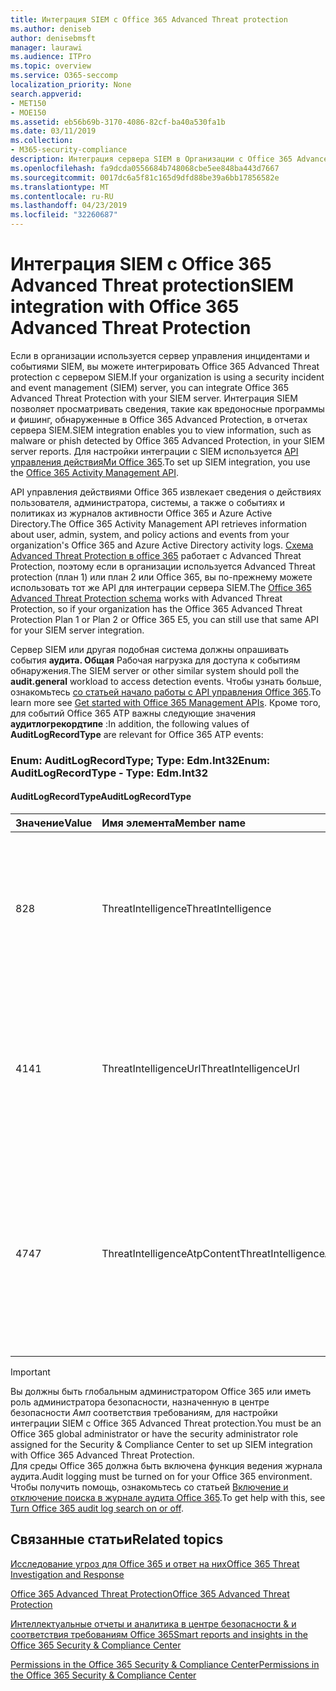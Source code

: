 ```yaml
---
title: Интеграция SIEM с Office 365 Advanced Threat protection
ms.author: deniseb
author: denisebmsft
manager: laurawi
ms.audience: ITPro
ms.topic: overview
ms.service: O365-seccomp
localization_priority: None
search.appverid:
- MET150
- MOE150
ms.assetid: eb56b69b-3170-4086-82cf-ba40a530fa1b
ms.date: 03/11/2019
ms.collection:
- M365-security-compliance
description: Интеграция сервера SIEM в Организации с Office 365 Advanced Threat Protection и связанными событиями угроз в API управления действиями Office 365.
ms.openlocfilehash: fa9dcda0556684b748068cbe5ee848ba443d7667
ms.sourcegitcommit: 0017dc6a5f81c165d9dfd88be39a6bb17856582e
ms.translationtype: MT
ms.contentlocale: ru-RU
ms.lasthandoff: 04/23/2019
ms.locfileid: "32260687"
---
```

# <a name="siem-integration-with-office-365-advanced-threat-protection"></a><span data-ttu-id="c2f61-103">Интеграция SIEM с Office 365 Advanced Threat protection</span><span class="sxs-lookup"><span data-stu-id="c2f61-103">SIEM integration with Office 365 Advanced Threat Protection</span></span>

<span data-ttu-id="c2f61-104">Если в организации используется сервер управления инцидентами и событиями SIEM, вы можете интегрировать Office 365 Advanced Threat protection с сервером SIEM.</span><span class="sxs-lookup"><span data-stu-id="c2f61-104">If your organization is using a security incident and event management (SIEM) server, you can integrate Office 365 Advanced Threat Protection with your SIEM server.</span></span> <span data-ttu-id="c2f61-105">Интеграция SIEM позволяет просматривать сведения, такие как вредоносные программы и фишинг, обнаруженные в Office 365 Advanced Protection, в отчетах сервера SIEM.</span><span class="sxs-lookup"><span data-stu-id="c2f61-105">SIEM integration enables you to view information, such as malware or phish detected by Office 365 Advanced Protection, in your SIEM server reports.</span></span> <span data-ttu-id="c2f61-106">Для настройки интеграции с SIEM используется [API управления действияМи Office 365](https://docs.microsoft.com/office/office-365-management-api/office-365-management-activity-api-reference).</span><span class="sxs-lookup"><span data-stu-id="c2f61-106">To set up SIEM integration, you use the [Office 365 Activity Management API](https://docs.microsoft.com/office/office-365-management-api/office-365-management-activity-api-reference).</span></span> 

<span data-ttu-id="c2f61-107">API управления действиями Office 365 извлекает сведения о действиях пользователя, администратора, системы, а также о событиях и политиках из журналов активности Office 365 и Azure Active Directory.</span><span class="sxs-lookup"><span data-stu-id="c2f61-107">The Office 365 Activity Management API retrieves information about user, admin, system, and policy actions and events from your organization's Office 365 and Azure Active Directory activity logs.</span></span> <span data-ttu-id="c2f61-108">[Схема Advanced Threat Protection в office 365](https://docs.microsoft.com/office/office-365-management-api/office-365-management-activity-api-schema#office-365-advanced-threat-protection-and-threat-intelligence-schema) работает с Advanced Threat Protection, поэтому если в организации используется Advanced Threat protection (план 1) или план 2 или Office 365, вы по-прежнему можете использовать тот же API для интеграции сервера SIEM.</span><span class="sxs-lookup"><span data-stu-id="c2f61-108">The [Office 365 Advanced Threat Protection schema](https://docs.microsoft.com/office/office-365-management-api/office-365-management-activity-api-schema#office-365-advanced-threat-protection-and-threat-intelligence-schema) works with Advanced Threat Protection, so if your organization has the Office 365 Advanced Threat Protection Plan 1 or Plan 2 or Office 365 E5, you can still use that same API for your SIEM server integration.</span></span> 

<span data-ttu-id="c2f61-109">Сервер SIEM или другая подобная система должны опрашивать события **аудита. Общая** Рабочая нагрузка для доступа к событиям обнаружения.</span><span class="sxs-lookup"><span data-stu-id="c2f61-109">The SIEM server or other similar system should poll the **audit.general** workload to access detection events.</span></span> <span data-ttu-id="c2f61-110">Чтобы узнать больше, ознакомьтесь [со статьей начало работы с API управления Office 365](https://docs.microsoft.com/office/office-365-management-api/get-started-with-office-365-management-apis).</span><span class="sxs-lookup"><span data-stu-id="c2f61-110">To learn more see [Get started with Office 365 Management APIs](https://docs.microsoft.com/office/office-365-management-api/get-started-with-office-365-management-apis).</span></span> <span data-ttu-id="c2f61-111">Кроме того, для событий Office 365 ATP важны следующие значения **аудитлогрекордтипе** :</span><span class="sxs-lookup"><span data-stu-id="c2f61-111">In addition, the following values of **AuditLogRecordType** are relevant for Office 365 ATP events:</span></span>

### <a name="enum-auditlogrecordtype---type-edmint32"></a><span data-ttu-id="c2f61-112">Enum: AuditLogRecordType; Type: Edm.Int32</span><span class="sxs-lookup"><span data-stu-id="c2f61-112">Enum: AuditLogRecordType - Type: Edm.Int32</span></span>

#### <a name="auditlogrecordtype"></a><span data-ttu-id="c2f61-113">AuditLogRecordType</span><span class="sxs-lookup"><span data-stu-id="c2f61-113">AuditLogRecordType</span></span>

|<span data-ttu-id="c2f61-114">Значение</span><span class="sxs-lookup"><span data-stu-id="c2f61-114">Value</span></span>|<span data-ttu-id="c2f61-115">Имя элемента</span><span class="sxs-lookup"><span data-stu-id="c2f61-115">Member name</span></span>|<span data-ttu-id="c2f61-116">Описание</span><span class="sxs-lookup"><span data-stu-id="c2f61-116">Description</span></span>|
|:-----|:-----|:-----|
|<span data-ttu-id="c2f61-117">8</span><span class="sxs-lookup"><span data-stu-id="c2f61-117">28</span></span>|<span data-ttu-id="c2f61-118">ThreatIntelligence</span><span class="sxs-lookup"><span data-stu-id="c2f61-118">ThreatIntelligence</span></span>|<span data-ttu-id="c2f61-119">События фишинга и вредоносных программ из Exchange Online Protection и Office 365 Advanced Threat Protection.</span><span class="sxs-lookup"><span data-stu-id="c2f61-119">Phishing and malware events from Exchange Online Protection and Office 365 Advanced Threat Protection.</span></span>|
|<span data-ttu-id="c2f61-120">41</span><span class="sxs-lookup"><span data-stu-id="c2f61-120">41</span></span>|<span data-ttu-id="c2f61-121">ThreatIntelligenceUrl</span><span class="sxs-lookup"><span data-stu-id="c2f61-121">ThreatIntelligenceUrl</span></span>|<span data-ttu-id="c2f61-122">События "безопасные ссылки" ATP "время блокировки" и "переопределение блока" из Office 365 Advanced Threat protection.</span><span class="sxs-lookup"><span data-stu-id="c2f61-122">ATP Safe Links time-of-block and block override events from Office 365 Advanced Threat Protection.</span></span>|
|<span data-ttu-id="c2f61-123">47</span><span class="sxs-lookup"><span data-stu-id="c2f61-123">47</span></span>|<span data-ttu-id="c2f61-124">ThreatIntelligenceAtpContent</span><span class="sxs-lookup"><span data-stu-id="c2f61-124">ThreatIntelligenceAtpContent</span></span>|<span data-ttu-id="c2f61-125">События фишинга и вредоносных программ для файлов в SharePoint Online, OneDrive для бизнеса и Microsoft Teams из Office 365 Advanced Threat protection.</span><span class="sxs-lookup"><span data-stu-id="c2f61-125">Phishing and malware events for files in SharePoint Online, OneDrive for Business, and Microsoft Teams from Office 365 Advanced Threat Protection.</span></span>|

> [!IMPORTANT]
> <span data-ttu-id="c2f61-126">Вы должны быть глобальным администратором Office 365 или иметь роль администратора безопасности, назначенную в центре безопасности _Амп_ соответствия требованиям, для настройки интеграции SIEM с Office 365 Advanced Threat protection.</span><span class="sxs-lookup"><span data-stu-id="c2f61-126">You must be an Office 365 global administrator or have the security administrator role assigned for the Security & Compliance Center to set up SIEM integration with Office 365 Advanced Threat Protection.</span></span><br/><span data-ttu-id="c2f61-127">Для среды Office 365 должна быть включена функция ведения журнала аудита.</span><span class="sxs-lookup"><span data-stu-id="c2f61-127">Audit logging must be turned on for your Office 365 environment.</span></span> <span data-ttu-id="c2f61-128">Чтобы получить помощь, ознакомьтесь со статьей [Включение и отключение поиска в журнале аудита Office 365](turn-audit-log-search-on-or-off.md).</span><span class="sxs-lookup"><span data-stu-id="c2f61-128">To get help with this, see [Turn Office 365 audit log search on or off](turn-audit-log-search-on-or-off.md).</span></span>

## <a name="related-topics"></a><span data-ttu-id="c2f61-129">Связанные статьи</span><span class="sxs-lookup"><span data-stu-id="c2f61-129">Related topics</span></span>

[<span data-ttu-id="c2f61-130">Исследование угроз для Office 365 и ответ на них</span><span class="sxs-lookup"><span data-stu-id="c2f61-130">Office 365 Threat Investigation and Response</span></span>](office-365-ti.md)

[<span data-ttu-id="c2f61-131">Office 365 Advanced Threat Protection</span><span class="sxs-lookup"><span data-stu-id="c2f61-131">Office 365 Advanced Threat Protection</span></span>](office-365-atp.md)

[<span data-ttu-id="c2f61-132">Интеллектуальные отчеты и аналитика в центре безопасности &amp; и соответствия требованиям Office 365</span><span class="sxs-lookup"><span data-stu-id="c2f61-132">Smart reports and insights in the Office 365 Security &amp; Compliance Center</span></span>](reports-and-insights-in-security-and-compliance.md)
  
[<span data-ttu-id="c2f61-133">Permissions in the Office 365 Security &amp; Compliance Center</span><span class="sxs-lookup"><span data-stu-id="c2f61-133">Permissions in the Office 365 Security &amp; Compliance Center</span></span>](permissions-in-the-security-and-compliance-center.md)
  
